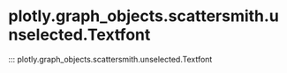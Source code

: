 # plotly.graph_objects.scattersmith.unselected.Textfont

::: plotly.graph_objects.scattersmith.unselected.Textfont
